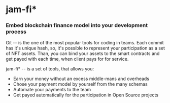 # jam-fi*

### Embed blockchain finance model into your development process

Git -- is the one of the most popular tools for coding in teams. Each commit has it's unique hash, so, it's possible to represent your participation as a set of NFT assets. Than, you can bind your assets to the smart contracts and get payed with each time, when client pays for for service. 

jam-fi* -- is a set of tools, that allows you:
- Earn your money without an excess middle-mans and overheads 
- Chose your payment model by yourself from the many schemas 
- Automate your payments to the team 
- Get payed automatically for the participation in Open Source projects